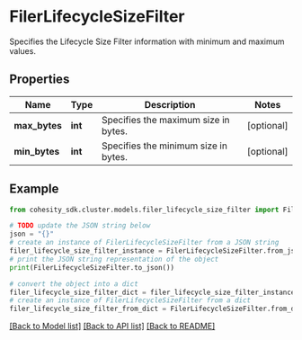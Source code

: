 # FilerLifecycleSizeFilter

Specifies the Lifecycle Size Filter information with minimum and maximum values.

## Properties

Name | Type | Description | Notes
------------ | ------------- | ------------- | -------------
**max_bytes** | **int** | Specifies the maximum size in bytes. | [optional] 
**min_bytes** | **int** | Specifies the minimum size in bytes. | [optional] 

## Example

```python
from cohesity_sdk.cluster.models.filer_lifecycle_size_filter import FilerLifecycleSizeFilter

# TODO update the JSON string below
json = "{}"
# create an instance of FilerLifecycleSizeFilter from a JSON string
filer_lifecycle_size_filter_instance = FilerLifecycleSizeFilter.from_json(json)
# print the JSON string representation of the object
print(FilerLifecycleSizeFilter.to_json())

# convert the object into a dict
filer_lifecycle_size_filter_dict = filer_lifecycle_size_filter_instance.to_dict()
# create an instance of FilerLifecycleSizeFilter from a dict
filer_lifecycle_size_filter_from_dict = FilerLifecycleSizeFilter.from_dict(filer_lifecycle_size_filter_dict)
```
[[Back to Model list]](../README.md#documentation-for-models) [[Back to API list]](../README.md#documentation-for-api-endpoints) [[Back to README]](../README.md)


